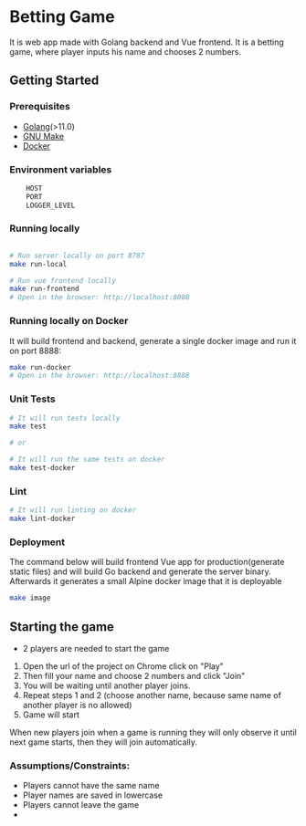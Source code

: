 # Betting Game

It is web app made with Golang backend and Vue frontend.
It is a betting game, where player inputs his name and chooses 2 numbers.

## Getting Started

### Prerequisites

- [Golang](http://golang.org/)(>11.0)
- [GNU Make](https://www.gnu.org/software/make/)
- [Docker](http://docker.com)

### Environment variables

```bash
	HOST
	PORT
	LOGGER_LEVEL
```

### Running locally

```bash

# Run server locally on port 8787
make run-local

# Run vue frontend locally 
make run-frontend
# Open in the browser: http://localhost:8080

```

### Running locally on Docker
It will build frontend and backend, generate a single docker image and run it on port 8888:
```bash
make run-docker
# Open in the browser: http://localhost:8888
```

### Unit Tests
```bash
# It will run tests locally
make test

# or

# It will run the same tests on docker
make test-docker
```

### Lint
```bash
# It will run linting on docker
make lint-docker
```


### Deployment
The command below will build frontend Vue app for production(generate static files) and will build Go backend and generate the server binary.
Afterwards it generates a small Alpine docker image that it is deployable
```bash
make image
```


## Starting the game
- 2 players are needed to start the game
1. Open the url of the project on Chrome click on "Play"
2. Then fill your name and choose 2 numbers and click "Join"
3. You will be waiting until another player joins.
4. Repeat steps 1 and 2 (choose another name, because same name of another player is no allowed)
5. Game will start

When new players join when a game is running they will only observe it until next game starts, then they will join automatically.

### Assumptions/Constraints:
- Players cannot have the same name
- Player names are saved in lowercase
- Players cannot leave the game
- 

